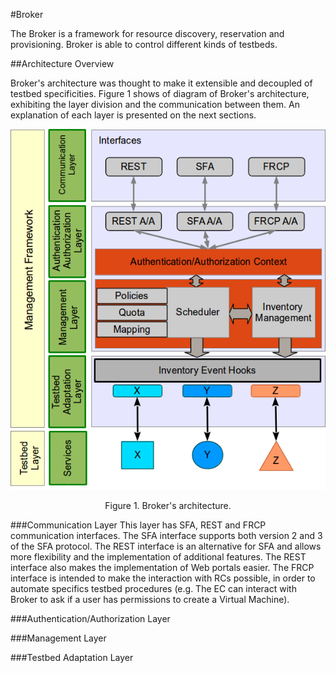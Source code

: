 #Broker

The Broker is a framework for resource discovery, reservation and provisioning. Broker is able to control different kinds of testbeds.  


##Architecture Overview

Broker's architecture was thought to make it extensible and decoupled of testbed specificities. Figure 1 shows of diagram of Broker's architecture, exhibiting the layer division and the communication between them. An explanation of each layer is presented on the next sections. 

<div style="text-align: center;">
    <img src="images/broker-architecture.png" alt="Broker's architecture">
    <p>
        Figure 1. Broker's architecture.
    </p>
</div>

###Communication Layer
This layer has SFA, REST and FRCP communication interfaces. The SFA interface supports both version 2 and 3 of the SFA protocol. The REST interface is an alternative for SFA and allows more flexibility and the implementation of additional features. The REST interface also makes the implementation of Web portals easier.
  The FRCP interface is intended to make the interaction with RCs possible, in order to automate specifics testbed procedures (e.g. The EC can interact with Broker to ask if a user has permissions to create a Virtual Machine).

###Authentication/Authorization Layer

###Management Layer

###Testbed Adaptation Layer
